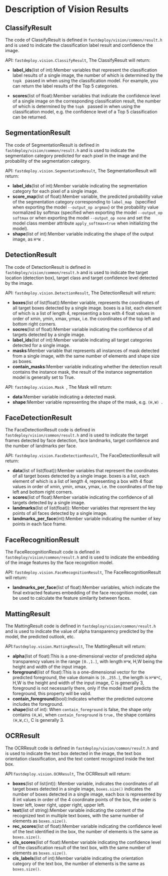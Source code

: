 # Description of Vision Results

## ClassifyResult
The code of ClassifyResult is defined in `fastdeploy/vision/common/result.h` and is used to indicate the classification label result and confidence the image.

API: `fastdeploy.vision.ClassifyResult`, The ClassifyResult will return:
- **label_ids**(list of int):Member variables that represent the classification label results of a single image, the number of which is determined by the  `topk ` passed in when using the classification model. For example, you can return the label results of the Top 5 categories.

- **scores**(list of float):Member variables that indicate the confidence level of a single image on the corresponding classification result, the number of which is determined by the  `topk ` passed in when using the classification model, e.g. the confidence level of a Top 5 classification can be returned.

## SegmentationResult
The code of SegmentationResult is defined in `fastdeploy/vision/common/result.h` and is used to indicate the segmentation category predicted for each pixel in the image and the probability of the segmentation category.

API: `fastdeploy.vision.SegmentationResult`, The SegmentationResult will return:
- **label_ids**(list of int):Member variable indicating the segmentation category for each pixel of a single image.
- **score_map**(list of float):Member variable, the predicted probability value of the segmentation category corresponding to  `label_map ` (specified when exporting the model `--output_op argmax`) or the probability value normalized by softmax (specified when exporting the model `--output_op softmax` or when exporting the model `--output_op none` and set the model class member attribute `apply_softmax=true` when initializing the model).
- **shape**(list of int):Member variable indicating the shape of the output image, as  `H*W `.


## DetectionResult
The code of DetectionResult is defined in `fastdeploy/vision/common/result.h` and is used to indicate the target location (detection box), target class and target confidence level detected by the image.

API: `fastdeploy.vision.DetectionResult`, The DetectionResult will return:
- **boxes**(list of list(float)):Member variable, represents the coordinates of all target boxes detected by a single image. boxes is a list, each element of which is a list of length 4, representing a box with 4 float values in order of xmin, ymin, xmax, ymax, i.e. the coordinates of the top left and bottom right corners.
- **socres**(list of float):Member variable indicating the confidence of all targets detected by a single image.
- **label_ids**(list of int):Member variable indicating all target categories detected for a single image.
- **masks**:Member variable that represents all instances of mask detected from a single image, with the same number of elements and shape size as boxes.
- **contain_masks**:Member variable indicating whether the detection result contains the instance mask, the result of the instance segmentation model is generally set to True.

API: `fastdeploy.vision.Mask `, The Mask will return:
- **data**:Member variable indicating a detected mask.
- **shape**:Member variable representing the shape of the mask, e.g.  `(H,W) `.

## FaceDetectionResult
The FaceDetectionResult code is defined in `fastdeploy/vision/common/result.h` and is used to indicate the target frames detected by face detection, face landmarks, target confidence and the number of landmarks per face.

API: `fastdeploy.vision.FaceDetectionResult`, The FaceDetectionResult will return:
- **data**(list of list(float)):Member variables that represent the coordinates of all target boxes detected by a single image. boxes is a list, each element of which is a list of length 4, representing a box with 4 float values in order of xmin, ymin, xmax, ymax, i.e. the coordinates of the top left and bottom right corners.
- **scores**(list of float):Member variable indicating the confidence of all targets detected by a single image.
- **landmarks**(list of list(float)): Member variables that represent the key points of all faces detected by a single image.
- **landmarks_per_face**(int):Member variable indicating the number of key points in each face frame.

## FaceRecognitionResult
The FaceRecognitionResult code is defined in `fastdeploy/vision/common/result.h` and is used to indicate the embedding of the image features by the face recognition model.

API: `fastdeploy.vision.FaceRecognitionResult`, The FaceRecognitionResult will return:
- **landmarks_per_face**(list of float):Member variables, which indicate the final extracted features embedding of the face recognition model, can be used to calculate the feature similarity between faces.

## MattingResult
The MattingResult code is defined in `fastdeploy/vision/common/result.h` and is used to indicate the value of alpha transparency predicted by the model, the predicted outlook, etc.

API:`fastdeploy.vision.MattingResult`, The MattingResult will return:
- **alpha**(list of float):This is a one-dimensional vector of predicted alpha transparency values in the range `[0.,1.]`, with length `H*W`, H,W being the height and width of the input image.
- **foreground**(list of float):This is a one-dimensional vector for the predicted foreground, the value domain is `[0.,255.]`, the length is `H*W*C`, H,W is the height and width of the input image, C is generally 3, foreground is not necessarily there, only if the model itself predicts the foreground, this property will be valid.
- **contain_foreground**(bool):Indicates whether the predicted outcome includes the foreground.
- **shape**(list of int): When `contain_foreground` is false, the shape only contains `(H,W)`, when `contain_foreground` is `true,` the shape contains `(H,W,C)`, C is generally 3.

## OCRResult
The OCRResult code is defined in `fastdeploy/vision/common/result.h` and is used to indicate the text box detected in the image, the text box orientation classification, and the text content recognized inside the text box.

API:`fastdeploy.vision.OCRResult`, The OCRResult will return:
- **boxes**(list of list(int)): Member variable, indicates the coordinates of all target boxes detected in a single image, `boxes.size()` indicates the number of boxes detected in a single image, each box is represented by 8 int values in order of the 4 coordinate points of the box, the order is lower left, lower right, upper right, upper left.
- **text**(list of string):Member variable indicating the content of the recognized text in multiple text boxes, with the same number of elements as `boxes.size()`.
- **rec_scores**(list of float):Member variable indicating the confidence level of the text identified in the box, the number of elements is the same as `boxes.size()`.
- **cls_scores**(list of float):Member variable indicating the confidence level of the classification result of the text box, with the same number of elements as `boxes.size()`.
- **cls_labels**(list of int):Member variable indicating the orientation category of the text box, the number of elements is the same as `boxes.size()`.
